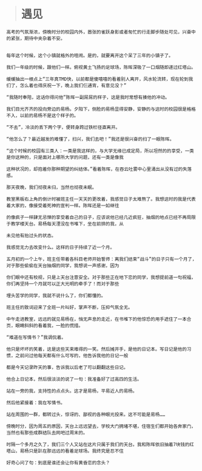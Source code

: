 

># 遇见

    高考的气氛渐浓，傍晚时分的校园内外，嚣张的雀跃身影或者匆忙的行走脚步随处可见，兴奋中的紧张，期待中夹杂着不安。


    每年这个时候，这个小镇就格外的喧闹。是的，就要离开这个呆了三年的小镇子了。

    我们一年级的时候，跟他们一样。俯视黄土飞扬的足球场，陈晖深吸了一口烟随即递过红塔山。

    缓缓抽出一根点上“三年真TMD快，以前都是傻嘻嘻的看着别人离开，风水轮流转，现在轮到我们了，怎么着也得庆祝一下，晚上我们仨通宵，有意见没？”

    “我随时奉陪，这话你得问他”陈晖一副屌屌的样子，这是我时常想有揍他的冲动。

    我们目光齐齐的投向旁边的易杨。夕阳下，侧脸的易杨显得安静，安静的与这时的校园很是格格不入，以前的易杨不是这个样子的。

    “不去”，冷淡的丢下两个字，便转身跨过铁栏径直离开。

    “他怎么了？最近越发的难懂了，扫兴，我们去吧！”我还是很兴奋的扫了一眼陈晖。

    “这个时候的校园有三类人：一类是我这样的，与大学无缘已成定局，所以坦然的的享受，一类是你这种的，只是面对上哪所大学的问题，还有一类是像我

    这种状况的，却抱着你那种期望的纠结体。”看着陈晖，在吞云吐雾中心里涌出从没有过的失落感。

    那天夜晚，我们彻夜未归，当然也彻夜未眠。

    教室黑板右上角的倒计时被班主任一天天的更改着，我感觉日子太难熬了。我想这时的我是代表着大家的，像接受着死神的宣判一样。陈晖还是一如继往

    的像疯子一样肆无忌惮的享受着自己的日子，应该说他已经几近疯狂，抽烟的地点已经不再局限于教学楼天台。易杨每天湮没在书堆下，坐在前排的我，从

    未见他有抬过头的状态。

    我感觉无力去改变什么。这样的日子持续了近一个月。

    五月初的一个上午，班主任带着各科目老师开始誓师：离我们结束“战斗”的日子只有一个月了，对于那些偷偷在天台抽烟的同学，我想说一声感谢，因为

    你们眼中还有校规，只是上天台注意安全。对于那些正在地下恋的同学，我想提前道一句祝福，你们再坚持一个月就可以正大光明的牵手了！而对于那些

    埋头苦学的同学，我就不说什么了，你们都懂的。

    班主任的致词迎来了全班一片叫好，掌声不断，压抑气氛全无。

    中午走进教室，远远的就见易杨在，悄无声息的走近，在书堆下的他惊恐的用手遮住了一本合页，眼睛斜斜的看着我，一脸的慌措。

    “难道在写情书？”我调侃着。

    他只是坏坏的笑着，这是这些天来难得的一笑。然后摊开手，是他的日记本。写日记是他的习惯，之前问过他每天都有什么可写的，他告诉我他的日记一般

    都是今天记录昨天的事，告诉我以后老了可以翻翻这些日记。

    他合上日记本，然后很淡淡的说了一句：我准备好了过高四的生活。

    站在一旁的我，支持性的点点头。这才是易杨，平易近人的易杨。

    然后他紧接着：我在写情书。

    站在周围的一群，都转过头，惊讶的、鄙视的各种眼光投来。这不可能是易杨……

    傍晚时分，因为周五的原因，天台上远远望去，学校大门拥堵不堪，住宿生们都开始各奔家门，当然也有那些成群结队去网吧过周末的。

    时隔一个多月之久了，我们三个人又站在这片只属于我们的天台。我和陈晖依旧抽着7块钱的红塔山，易杨只是趴在那远远的看着足球场。我终究是忍不住

    好奇心问了句：到底是谁还会让你有黄昏恋的念头？
